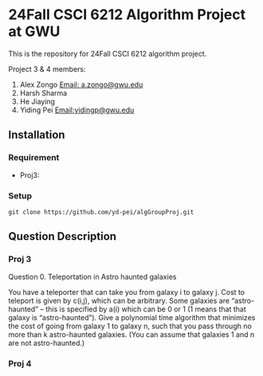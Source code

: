# 24Fall CSCI 6212 Algorithm Project at GWU
This is the repository for 24Fall CSCI 6212 algorithm project.

Project 3 & 4 members:

1. Alex Zongo [Email: a.zongo@gwu.edu](mailto:a.zongo@gwu.edu)
2. Harsh Sharma
3. He Jiaying
4. Yiding Pei   [Email:yidingp@gwu.edu](mailto:yidingp@gwu.edu)


## Installation

### Requirement

- Proj3:

### Setup

```
git clone https://github.com/yd-pei/algGroupProj.git
```

## Question Description

### Proj 3
Question 0. Teleportation in Astro haunted galaxies

You have a teleporter that can take you from galaxy i to galaxy j. Cost to teleport is given by c(i,j), which can be arbitrary. Some galaxies are “astro-haunted” – this is specified by a(i) which can be 0 or 1 (1 means that that galaxy is “astro-haunted”). Give a polynomial time algorithm that minimizes the cost of going from galaxy 1 to galaxy n, such that you pass through no more than k astro-haunted galaxies. (You can assume that galaxies 1 and n are not astro-haunted.)

### Proj 4